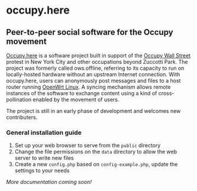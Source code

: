 # occupy.here

## Peer-to-peer social software for the Occupy movement

[Occupy.here](http://occupyhere.org/) is a software project built in support of the [Occupy Wall Street](http://nycga.net/) protest in New York City and other occupations beyond Zuccotti Park. The project was formerly called ows.offline, referring to its capacity to run on locally-hosted hardware without an upstream Internet connection. With occupy.here, users can anonymously post messages and files to a host router running [OpenWrt Linux](https://openwrt.org/). A syncing mechanism allows remote instances of the software to exchange content using a kind of cross-pollination enabled by the movement of users.

The project is still in an early phase of development and welcomes new contributers.

### General installation guide

1. Set up your web browser to serve from the `public` directory
2. Change the file permissions on the `data` directory to allow the web server to write new files
3. Create a new `config.php` based on `config-example.php`, update the settings to your needs

*More documentation coming soon!*

